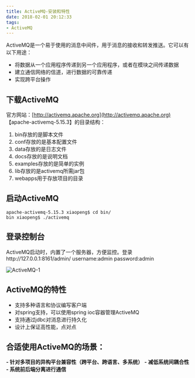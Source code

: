 ```yaml
---
title: ActiveMQ-安装和特性
date: 2018-02-01 20:12:33
tags:
- ActiveMQ
---
```

ActiveMQ是一个易于使用的消息中间件，用于消息的接收和转发推送。它可以有以下用途：
- 将数据从一个应用程序传递到另一个应用程序，或者在模块之间传递数据
- 建立通信网络的信道，进行数据的可靠传递
- 实现跨平台操作

<!-- more -->

## 下载ActiveMQ
官方网站：[http://activemq.apache.org](http://activemq.apache.org)
【apache-activemq-5.15.3】的目录结构：
1. bin存放的是脚本文件
2. conf存放的是基本配置文件
3. data存放的是日志文件
4. docs存放的是说明文档
5. examples存放的是简单的实例
6. lib存放的是activemq所需jar包
7. webapps用于存放项目的目录

## 启动ActiveMQ
```
apache-activemq-5.15.3 xiaopeng$ cd bin/
bin xiaopeng$ ./activemq
```
## 登录控制台
ActiveMQ启动时，内置了一个服务器，方便监控。登录http://127.0.0.1:8161/admin/
username:admin password:admin

![ActiveMQ-1](/img/Queue/ActiveMQ-1.png)

## ActiveMQ的特性
- 支持多种语言和协议编写客户端
- 对spring支持，可以使用spring ioc容器管理ActiveMQ
- 支持通过jdbc对消息进行持久化
- 设计上保证高性能，点对点

## 合适使用ActiveMQ的场景：
**- 针对多项目的异构平台兼容性（跨平台、跨语言、多系统）**
**- 减低系统间耦合性**
**- 系统前后端分离进行通信**




